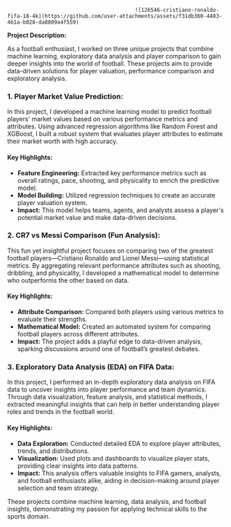                                              ![126546-cristiano-ronaldo-fifa-18-4k](https://github.com/user-attachments/assets/f31db360-4483-4b1a-b028-da8809a4f559)


**Project Description:**

As a football enthusiast, I worked on three unique projects that combine machine learning, exploratory data analysis and player comparison to gain deeper insights into the world of football. These projects aim to provide data-driven solutions for player valuation, performance comparison and exploratory analysis.

### 1. **Player Market Value Prediction:**
In this project, I developed a machine learning model to predict football players' market values based on various performance metrics and attributes. Using advanced regression algorithms like Random Forest and XGBoost, I built a robust system that evaluates player attributes to estimate their market worth with high accuracy.

#### Key Highlights:
- **Feature Engineering:** Extracted key performance metrics such as overall ratings, pace, shooting, and physicality to enrich the predictive model.
- **Model Building:** Utilized regression techniques to create an accurate player valuation system.
- **Impact:** This model helps teams, agents, and analysts assess a player's potential market value and make data-driven decisions.

### 2. **CR7 vs Messi Comparison (Fun Analysis):**
This fun yet insightful project focuses on comparing two of the greatest football players—Cristiano Ronaldo and Lionel Messi—using statistical metrics. By aggregating relevant performance attributes such as shooting, dribbling, and physicality, I developed a mathematical model to determine who outperforms the other based on data.

#### Key Highlights:
- **Attribute Comparison:** Compared both players using various metrics to evaluate their strengths.
- **Mathematical Model:** Created an automated system for comparing football players across different attributes.
- **Impact:** The project adds a playful edge to data-driven analysis, sparking discussions around one of football’s greatest debates.

### 3. **Exploratory Data Analysis (EDA) on FIFA Data:**
In this project, I performed an in-depth exploratory data analysis on FIFA data to uncover insights into player performance and team dynamics. Through data visualization, feature analysis, and statistical methods, I extracted meaningful insights that can help in better understanding player roles and trends in the football world.

#### Key Highlights:
- **Data Exploration:** Conducted detailed EDA to explore player attributes, trends, and distributions.
- **Visualization:** Used plots and dashboards to visualize player stats, providing clear insights into data patterns.
- **Impact:** This analysis offers valuable insights to FIFA gamers, analysts, and football enthusiasts alike, aiding in decision-making around player selection and team strategy.

These projects combine machine learning, data analysis, and football insights, demonstrating my passion for applying technical skills to the sports domain.
